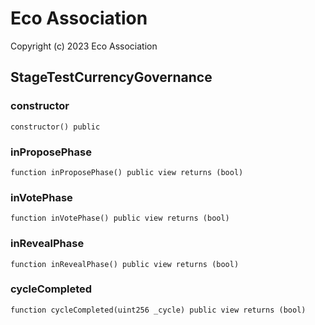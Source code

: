 # Eco Association
Copyright (c) 2023 Eco Association

## StageTestCurrencyGovernance

### constructor

```solidity
constructor() public
```

### inProposePhase

```solidity
function inProposePhase() public view returns (bool)
```

### inVotePhase

```solidity
function inVotePhase() public view returns (bool)
```

### inRevealPhase

```solidity
function inRevealPhase() public view returns (bool)
```

### cycleCompleted

```solidity
function cycleCompleted(uint256 _cycle) public view returns (bool)
```

